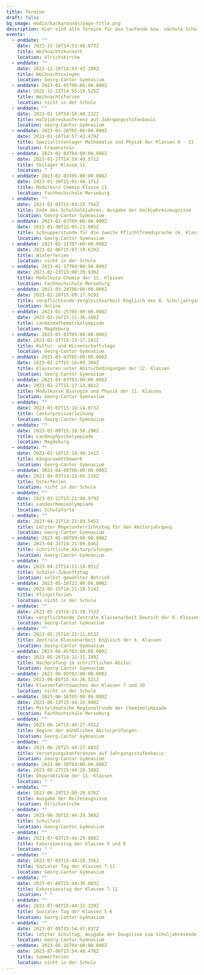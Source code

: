 ```yaml
---
title: Termine
draft: false
bg_image: media/backgrounds/page-title.png
description: Hier sind alle Termine für das laufende bzw. nächste Schuljahr aufgelistet.
events:
  - enddate: ""
    date: 2022-12-16T14:53:40.973Z
    title: Weihnachtskonzert
    location: Ulrichskirche
  - enddate: ""
    date: 2022-12-20T14:54:42.180Z
    title: Weihnachtssingen
    location: Georg-Cantor Gymnasium
  - enddate: 2023-01-05T06:00:00.000Z
    date: 2022-12-21T14:55:18.525Z
    title: Weihnachtsferien
    location: nicht in der Schule
  - enddate: ""
    date: 2023-01-19T14:56:40.232Z
    title: Halbjahreskonferenz auf Jahrgangsstufenbasis
    location: Georg-Cantor Gymnasium
  - enddate: 2023-01-20T05:00:00.000Z
    date: 2023-01-16T14:57:43.479Z
    title: Spezialistenlager Mathematik und Physik der Klassen 8 - 11
    location: Frauenstein
  - enddate: 2023-02-03T04:00:00.000Z
    date: 2023-01-27T14:59:49.571Z
    title: Skilager Klasse 11
    location: " "
  - enddate: 2023-02-03T05:00:00.000Z
    date: 2023-01-30T15:01:48.171Z
    title: Modulkurs Chemie Klasse 11
    location: Fachhochschule Merseburg
  - enddate: ""
    date: 2023-02-03T15:03:25.794Z
    title: Ende des Schulhalbjahres; Ausgabe der Halbjahreszeugnisse
    location: Georg-Cantor Gymnasium
  - enddate: 2023-02-03T04:00:00.000Z
    date: 2023-01-30T15:05:21.605Z
    title: Schnupperstunde für die zweite Pflichtfremdsprache (6. Klassen)
    location: Georg-Cantor Gymnasium
  - enddate: 2023-02-11T07:00:00.000Z
    date: 2023-02-06T15:07:19.620Z
    title: Winterferien
    location: nicht in der Schule
  - enddate: 2023-02-17T04:00:00.000Z
    date: 2023-02-13T15:08:20.930Z
    title: Modulkurs Chemie der 12. Klassen
    location: Fachhochschule Merseburg
  - enddate: 2023-03-24T06:00:00.000Z
    date: 2023-02-20T15:09:27.919Z
    title: verpflichtende Vergleichsarbeit Englisch des 8. Schuljahrgangs
    location: Online
  - enddate: 2023-02-25T05:00:00.000Z
    date: 2023-02-24T15:11:36.168Z
    title: Landesmathematikolympiade
    location: Magdeburg
  - enddate: 2023-03-03T05:00:00.000Z
    date: 2023-02-27T15:13:17.282Z
    title: Kultur- und Wissenschaftstage
    location: Georg-Cantor Gymnasium
  - enddate: 2023-03-03T05:00:00.000Z
    date: 2023-02-27T15:16:09.304Z
    title: Klausuren unter Abiturbedingungen der 12. Klassen
    location: Georg-Cantor Gymnasium
  - enddate: 2023-03-03T03:00:00.000Z
    date: 2023-02-27T15:17:14.061Z
    title: Modulkurse Biologie und Physik der 11. Klassen
    location: Georg-Cantor Gymnasium
  - enddate: ""
    date: 2023-03-02T15:18:14.073Z
    title: Cantorpreisverleihung
    location: Georg-Cantor Gymnasium
  - enddate: ""
    date: 2023-03-09T15:18:58.298Z
    title: Landesphysikolympiade
    location: Magdeburg
  - enddate: ""
    date: 2023-03-16T15:19:40.241Z
    title: Känguruwettbewerb
    location: Georg-Cantor Gymnasium
  - enddate: 2023-04-08T06:00:00.000Z
    date: 2023-04-03T14:21:05.216Z
    title: Osterferien
    location: nicht in der Schule
  - enddate: ""
    date: 2023-03-22T15:21:08.979Z
    title: Landeschemieolympiade
    location: Schulpforta
  - enddate: ""
    date: 2023-04-21T14:21:09.545Z
    title: Letzter Regelunterrichtstag für den Abiturjahrgang
    location: Georg-Cantor Gymnasium
  - enddate: 2023-05-08T09:00:00.000Z
    date: 2023-04-24T14:21:09.846Z
    title: Schriftliche Abiturprüfungen
    location: Georg-Cantor Gymnasium
  - enddate: ""
    date: 2023-04-27T14:21:10.051Z
    title: Schüler-Zukunftstag
    location: selbst gewählter Betrieb
  - enddate: 2023-05-18T22:00:00.000Z
    date: 2023-05-15T14:21:10.514Z
    title: Pfingstferien
    location: nicht in der Schule
  - enddate: ""
    date: 2023-05-23T14:21:10.753Z
    title: verpflichtende Zentrale Klassenarbeit Deutsch der 6. Klassen
    location: Georg-Cantor Gymnasium
  - enddate: ""
    date: 2023-05-25T14:21:11.053Z
    title: Zentrale Klassenarbeit Englisch der 6. Klassen
    location: Georg-Cantor Gymnasium
  - enddate: 2023-06-05T03:00:00.000Z
    date: 2023-05-26T14:21:11.289Z
    title: Nachprüfung im schriftlichen Abitur
    location: Georg-Cantor Gymnasium
  - enddate: 2023-06-09T02:00:00.000Z
    date: 2023-06-05T15:44:26.521Z
    title: Klassenfahrtswochen der Klassen 7 und 10
    location: nicht in der Schule
  - enddate: 2023-06-16T05:00:00.000Z
    date: 2023-06-13T15:44:26.948Z
    title: Mitteldeutsche Regionalrunde der Chemieolympiade
    location: Fachhochschule Merseburg
  - enddate: ""
    date: 2023-06-14T15:44:27.451Z
    title: Beginn der mündlichen Abiturprüfungen
    location: Georg-Cantor Gymnasium
  - enddate: ""
    date: 2023-06-20T15:44:27.883Z
    title: Versetzungskonferenzen auf Jahrgangsstufenbasis
    location: Georg-Cantor Gymnasium
  - enddate: 2023-06-30T03:00:00.000Z
    date: 2023-06-27T15:44:28.388Z
    title: Ökopraktikum der 11. Klassen
    location: " "
  - enddate: ""
    date: 2023-06-29T13:00:28.876Z
    title: Ausgabe der Reifezeugnisse
    location: Ulrichskirche
  - enddate: ""
    date: 2023-06-30T15:44:29.369Z
    title: Schulfest
    location: Georg-Cantor Gymnasium
  - enddate: ""
    date: 2023-07-03T15:44:29.868Z
    title: Exkursionstag der Klassen 5 und 6
    location: " "
  - enddate: ""
    date: 2023-07-03T15:44:30.356Z
    title: Sozialer Tag der Klassen 7-11
    location: Georg-Cantor Gymnasium
  - enddate: ""
    date: 2023-07-04T15:44:30.803Z
    title: Exkursionstag der Klassen 7-11
    location: " "
  - enddate: ""
    date: 2023-07-04T15:44:31.329Z
    title: Sozialer Tag der Klassen 5-6
    location: Georg-Cantor Gymnasium
  - enddate: ""
    date: 2023-07-05T15:54:47.837Z
    title: letzter Schultag; Ausgabe der Zeugnisse zum Schuljahresende
    location: Georg-Cantor Gymnasium
  - enddate: 2023-08-16T04:00:00.000Z
    date: 2023-07-06T15:54:48.476Z
    title: Sommerferien
    location: nicht in der Schule
---
```

